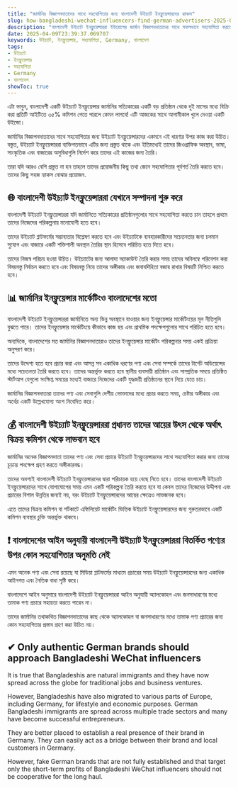```yaml
---
title: "জার্মানির বিজ্ঞাপনদাতাদের সাথে সহযোগিতার জন্য বাংলাদেশী উইচ্যাট ইনফ্লুয়েন্সারদের হ্যাকস"
slug: how-bangladeshi-wechat-influencers-find-german-advertisers-2025-04-09
description: "বাংলাদেশী উইচ্যাট ইনফ্লুয়েন্সাররা ইউরোপের জার্মান বিজ্ঞাপনদাতাদের সাথে সফলভাবে সহযোগিতা করতে পারে এবং লাভজনক চুক্তি পেতে পারে। তবে সহজ উপায়ে এটি করার যতগুলি উপায় রয়েছে।"
date: 2025-04-09T23:39:37.069707
keywords: উইচ্যাট, ইনফ্লুয়েন্সার, সহযোগিতা, Germany, বাংলাদেশ
tags:
- উইচ্যাট
- ইনফ্লুয়েন্সার
- সহযোগিতা
- Germany
- বাংলাদেশ
showToc: true
---
```


এটা ভাবুন, বাংলাদেশী একটি উইচ্যাট ইনফ্লুয়েন্সার জার্মানির সত্যিকারের একটি বড় প্রতিষ্ঠান থেকে দুই মাসের মধ্যে বিক্রি করা প্রতিটি আইটিতে ৩৫% কমিশন পেতে পারলে কেমন লাগবে! এটি আজকের সাথে আগামীকাল খুলে দেওয়া একটি উইন্ডো।

জার্মানির বিজ্ঞাপনদাতাদের সাথে সহযোগিতার জন্য উইচ্যাট ইনফ্লুয়েন্সারদের একমনে এই ধারণার উপর কাজ করা উচিত। বস্তুত, উইচ্যাট ইনফ্লুয়েন্সাররা ব্যক্তিগতভাবে এটির জন্য প্রস্তুত থাকে এবং ইতিমধ্যেই তাদের জিওগ্রাফিক অবস্থান, ভাষা, সাংস্কৃতিক এবং বাজারের অসুবিধাগুলি নির্দেশ করে তাদের এই কাজের জন্য তৈরি।

তারা যদি আরও বেশি প্রস্তুত না হন তাহলে তাদের প্রয়োজনীয় কিছু তথ্য জেনে সহযোগিতার পূর্বশর্ত তৈরি করতে হবে। তাদের কিছু সহজ হ্যাকস বোঝার প্রয়োজন.


## 🌐 বাংলাদেশী উইচ্যাট ইনফ্লুয়েন্সাররা যেখানে সম্পাদনা শুরু করে

বাংলাদেশী উইচ্যাট ইনফ্লুয়েন্সাররা যদি জার্মানিতে সত্যিকারের প্রতিষ্ঠানগুলোর সাথে সহযোগিতা করতে চান তাহলে প্রথমে তাদের নিজেদের পরিকল্পনায় মনোযোগী হতে হবে। 

তাদের উইচ্যাট প্লাটফর্মের সম্ভাব্যতার বিশ্লেষণ করতে হবে এবং উইচ্যাটকে ব্যবহারকারীদের সচেতনতার জন্য চলমান সুযোগ এবং বাজারে একটি শক্তিশালী অবস্থান তৈরির স্থান হিসেবে পরিচিত হতে দিতে হবে। 

তাদের নিজস্ব পরিচয় হওয়া উচিত। উইচ্যাটের জন্য আলাদা অ্যাকাউন্ট তৈরি করার সময় তাদের অবিলম্বে পরিবেশন করা বিষয়বস্তু নির্বাচন করতে হবে এবং বিষয়বস্তু নিয়ে তাদের অঙ্গীকার এবং জবাবদিহিতা বজায় রাখার বিষয়টি নিশ্চিত করতে হবে। 


## 📊 জার্মানির ইনফ্লুয়েন্সার মার্কেটিংও বাংলাদেশের মতো

বাংলাদেশী উইচ্যাট ইনফ্লুয়েন্সাররা জার্মানিতে অন্য ভিন্ন অবস্থানে যাওয়ার জন্য ইনফ্লুয়েন্সার মার্কেটিংয়ের মূল নীতিগুলি বুঝতে পারে। তাদের ইনফ্লুয়েন্সার মার্কেটিংয়ে কীভাবে কাজ হয় এবং প্রাথমিক পদক্ষেপগুলোর সাথে পরিচিত হতে হবে।

অন্যদিকে, বাংলাদেশের মত জার্মানির বিজ্ঞাপনদাতারাও তাদের ইনফ্লুয়েন্সার মার্কেটিং পরিকল্পনার সময় একই প্রক্রিয়া অনুসরণ করে। 

তাদের উদ্দেশ্য হতে হবে প্রচার করা এবং আসন্ন সব একাধিক ধরণের পণ্য এবং সেবা সম্পর্কে তাদের টার্গেট অডিয়েন্সের মধ্যে সচেতনতা তৈরি করতে হবে। তাদের অন্তর্ভুক্ত করতে হবে স্থানীয় ব্যবসায়ী প্রতিষ্ঠান এবং সাম্প্রতিক সময়ে প্রতিষ্ঠিত স্টার্টআপ যেগুলো সংক্ষিপ্ত সময়ের মধ্যেই বাজারে নিজেদের একটি যুদ্ধজয়ী প্রতিষ্ঠানের স্থানে নিয়ে যেতে চায়।

জার্মানির বিজ্ঞাপনদাতারা তাদের পণ্য এবং সেবাগুলি দেশীয় ভোক্তাদের মধ্যে প্রচার করতে সময়, চেষ্টার অঙ্গীকার এবং অর্থের একটি উল্লেখযোগ্য অংশ নিবেদিত করে। 


## 💰 বাংলাদেশী উইচ্যাট ইনফ্লুয়েন্সাররা প্রধানত তাদের আয়ের উৎস থেকে অর্থাৎ বিক্রয় কমিশন থেকে লাভবান হবে

জার্মানির অনেক বিজ্ঞাপনদাতা তাদের পণ্য এবং সেবা প্রচারে উইচ্যাট ইনফ্লুয়েন্সারদের সাথে সহযোগিতা করার জন্য তাদের চূড়ান্ত পদক্ষেপ গ্রহণ করতে অঙ্গীকারবদ্ধ।

তাদের অবশ্যই বাংলাদেশী উইচ্যাট ইনফ্লুয়েন্সারদের দ্বারা পরিচায়ক হয়ে বেছে নিতে হবে। তাদের বাংলাদেশী উইচ্যাট ইনফ্লুয়েন্সারদের সাথে যোগাযোগের সময় এমন একটি পরিকল্পনা তৈরি করতে হবে যা কেবল তাদের নিজেদের উদ্দীপনা এবং প্রচারের বিশাল উন্নতির জন্যই নয়, বরং উইচ্যাট ইনফ্লুয়েন্সারদের আয়ের ক্ষেত্রেও লাভজনক হবে।

এতে তাদের বিক্রয় কমিশন বা শর্টকাটে এফিলিয়েট মার্কেটিং ভিত্তিক উইচ্যাট ইনফ্লুয়েন্সারদের জন্য গুরুতরভাবে একটি কমিশন ব্যবস্থার চুক্তি অন্তর্ভুক্ত থাকবে। 


## ❗ বাংলাদেশের আইন অনুযায়ী বাংলাদেশী উইচ্যাট ইনফ্লুয়েন্সাররা বিতর্কিত পণ্যের উপর কোন সহযোগিতার অনুমতি নেই

এমন অনেক পণ্য এবং সেবা রয়েছে যা মিডিয়া প্লাটফর্মের মাধ্যমে প্রচারের সময় উইচ্যাট ইনফ্লুয়েন্সারদের জন্য একাধিক আইনগত এবং নৈতিক বাধা সৃষ্টি করে।  

বাংলাদেশে আইন অনুসারে বাংলাদেশী উইচ্যাট ইনফ্লুয়েন্সাররা আইন অনুযায়ী অ্যালকোহল এবং জনসাধারণের মধ্যে তামাক পণ্য প্রচারে সহায়তা করতে পারেন না। 

তাদের জার্মানির তথাকথিত বিজ্ঞাপনদাতাদের কাছ থেকে অ্যালকোহল বা জনসাধারণের মধ্যে তামাক পণ্য প্রচারের জন্য কোন সহযোগিতার প্রস্তাব গ্রহণ করা উচিত নয়। 


## ✔ Оnly authentic German brands should approach Bangladeshi WeChat influencers

It is true that Bangladeshis are natural immigrants and they have now spread across the globe for traditional jobs and business ventures.

However, Bangladeshis have also migrated to various parts of Europe, including Germany, for lifestyle and economic purposes. German Bangladeshi immigrants are spread across multiple trade sectors and many have become successful entrepreneurs.

They are better placed to establish a real presence of their brand in Germany. They can easily act as a bridge between their brand and local customers in Germany.

However, fake German brands that are not fully established and that target only the short-term profits of Bangladeshi WeChat influencers should not be cooperative for the long haul.